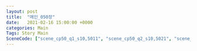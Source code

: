 ```yaml
---
layout: post
title:  "메인_050장"
date:   2021-02-16 15:00:00 +0000
categories: Main
Tags: Story Main
SceneCode: ["scene_cp50_q1_s10,5011", "scene_cp50_q2_s10,5021", "scene_cp50_q2_s20,5022", "scene_cp50_q3_s20,5031", "scene_cp50_q4_s20,5041", "scene_cp50_q4_s30,5042"]
---
```

